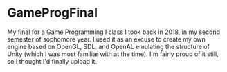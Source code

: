 # GameProgFinal

My final for a Game Programming I class I took back in 2018, in my second semester of sophomore year. I used it as an excuse to create my own engine based on OpenGL, SDL, and OpenAL emulating the structure of Unity (which I was most familiar with at the time). I'm fairly proud of it still, so I thought I'd finally upload it.